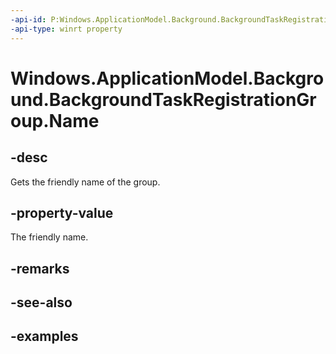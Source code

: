 ```yaml
---
-api-id: P:Windows.ApplicationModel.Background.BackgroundTaskRegistrationGroup.Name
-api-type: winrt property
---
```


<!-- Property syntax.
public string Name { get; }
-->

# Windows.ApplicationModel.Background.BackgroundTaskRegistrationGroup.Name

## -desc
Gets the friendly name of the group.

## -property-value
The friendly name.

## -remarks

## -see-also

## -examples
